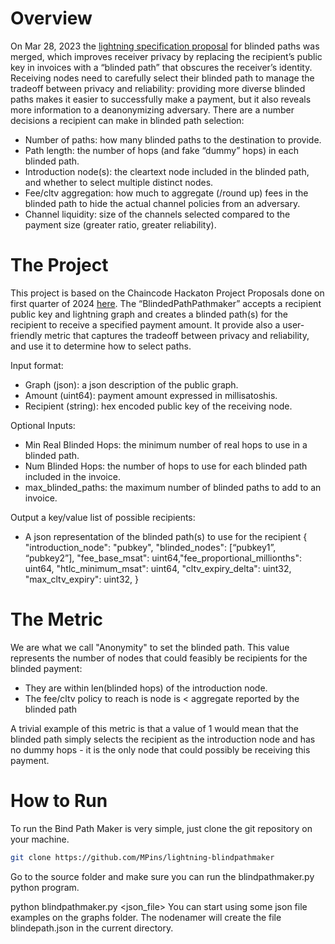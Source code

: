 # Overview
On Mar 28, 2023 the [lightning specification proposal](https://github.com/lightning/bolts/blob/master/proposals/route-blinding.md) for blinded paths was merged, which improves receiver privacy by replacing the recipient’s public key in invoices with a “blinded path” that obscures the receiver’s identity. Receiving nodes need to carefully select their blinded path to manage the tradeoff between privacy and reliability: providing more diverse blinded paths makes it easier to successfully make a payment, but it also reveals more information to a deanonymizing adversary. There are a number decisions a recipient can make in blinded path selection:
- Number of paths: how many blinded paths to the destination to provide.
- Path length: the number of hops (and fake “dummy” hops) in each blinded path.
- Introduction node(s): the cleartext node included in the blinded path, and whether to
select multiple distinct nodes.
- Fee/cltv aggregation: how much to aggregate (/round up) fees in the blinded path to
hide the actual channel policies from an adversary.
- Channel liquidity: size of the channels selected compared to the payment size (greater
ratio, greater reliability).

# The Project
This project is based on the Chaincode Hackaton Project Proposals done on first quarter of 2024 [here](https://github.com/MPins/lightning-blindpathmaker/blob/3ee9a8af3a3c2029ff32ea93116a435ce2437044/Hackathon_Project_-_Blinded_Path_Maker.pdf). The
“BlindedPathPathmaker” accepts a recipient public key and lightning graph and creates a blinded path(s) for the recipient to receive a specified payment amount. It provide also a user-friendly metric that captures the tradeoff between privacy and reliability, and use it to determine how to select paths.

Input format:
- Graph (json): a json description of the public graph.
- Amount (uint64): payment amount expressed in millisatoshis.
- Recipient (string): hex encoded public key of the receiving node.

Optional Inputs:
- Min Real Blinded Hops: the minimum number of real hops to use in a blinded path.
- Num Blinded Hops: the number of hops to use for each blinded path included in the invoice.
- max_blinded_paths: the maximum number of blinded paths to add to an invoice.

Output a key/value list of possible recipients:
- A json representation of the blinded path(s) to use for the recipient
{
"introduction_node": "pubkey",
"blinded_nodes": [“pubkey1”, “pubkey2”],
"fee_base_msat": uint64,"fee_proportional_millionths": uint64,
"htlc_minimum_msat": uint64,
"cltv_expiry_delta": uint32,
"max_cltv_expiry": uint32,
}

# The Metric
We are what we call "Anonymity" to set the blinded path. This value represents the number of nodes that could feasibly be recipients for the blinded payment:
- They are within len(blinded hops) of the introduction node.
- The fee/cltv policy to reach is node is < aggregate reported by the blinded path

A trivial example of this metric is that a value of 1 would mean that the blinded path simply
selects the recipient as the introduction node and has no dummy hops - it is the only node that
could possibly be receiving this payment.

# How to Run
To run the Bind Path Maker is very simple, just clone the git repository on your machine.

```sh
git clone https://github.com/MPins/lightning-blindpathmaker
```

Go to the source folder and make sure you can run the blindpathmaker.py python program.

python blindpathmaker.py <json_file> <amount> <destination>
You can start using some json file examples on the graphs folder. The nodenamer will create the file blindepath.json in the current directory.